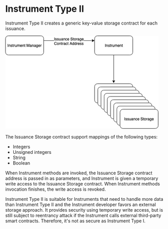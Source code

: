# Instrument Type II

Instrument Type II creates a generic key-value storage contract for each issuance.

![](../../.gitbook/assets/instrument-v2-1.jpg)

The Issuance Storage contract support mappings of the following types:

* Integers
* Unsigned integers
* String
* Boolean

When Instrument methods are invoked, the Issuance Storage contract address is passed in as parameters, and Instrument is given a temporary write access to the Issuance Storage contract. When Instrument methods invocation finishes, the write access is revoked.

Instrument Type II is suitable for Instruments that need to handle more data than Instrument Type II and the Instrument developer favors an external storage approach. It provides security using temporary write access, but is still subject to reentrancy attack if the Instrument calls external third-party smart contracts. Therefore, it's not as secure as Instrument Type I.

